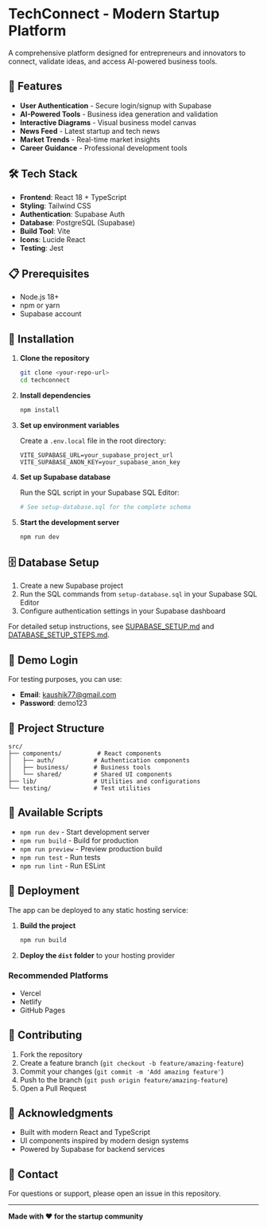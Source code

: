 # TechConnect - Modern Startup Platform

A comprehensive platform designed for entrepreneurs and innovators to connect, validate ideas, and access AI-powered business tools.

## 🚀 Features

- **User Authentication** - Secure login/signup with Supabase
- **AI-Powered Tools** - Business idea generation and validation
- **Interactive Diagrams** - Visual business model canvas
- **News Feed** - Latest startup and tech news
- **Market Trends** - Real-time market insights
- **Career Guidance** - Professional development tools

## 🛠️ Tech Stack

- **Frontend**: React 18 + TypeScript
- **Styling**: Tailwind CSS
- **Authentication**: Supabase Auth
- **Database**: PostgreSQL (Supabase)
- **Build Tool**: Vite
- **Icons**: Lucide React
- **Testing**: Jest

## 📋 Prerequisites

- Node.js 18+ 
- npm or yarn
- Supabase account

## 🔧 Installation

1. **Clone the repository**
   ```bash
   git clone <your-repo-url>
   cd techconnect
   ```

2. **Install dependencies**
   ```bash
   npm install
   ```

3. **Set up environment variables**
   
   Create a `.env.local` file in the root directory:
   ```env
   VITE_SUPABASE_URL=your_supabase_project_url
   VITE_SUPABASE_ANON_KEY=your_supabase_anon_key
   ```

4. **Set up Supabase database**
   
   Run the SQL script in your Supabase SQL Editor:
   ```bash
   # See setup-database.sql for the complete schema
   ```

5. **Start the development server**
   ```bash
   npm run dev
   ```

## 🗄️ Database Setup

1. Create a new Supabase project
2. Run the SQL commands from `setup-database.sql` in your Supabase SQL Editor
3. Configure authentication settings in your Supabase dashboard

For detailed setup instructions, see [SUPABASE_SETUP.md](./SUPABASE_SETUP.md) and [DATABASE_SETUP_STEPS.md](./DATABASE_SETUP_STEPS.md).

## 🎯 Demo Login

For testing purposes, you can use:
- **Email**: kaushik77@gmail.com
- **Password**: demo123

## 📁 Project Structure

```
src/
├── components/          # React components
│   ├── auth/           # Authentication components
│   ├── business/       # Business tools
│   └── shared/         # Shared UI components
├── lib/                # Utilities and configurations
└── testing/            # Test utilities
```

## 🔧 Available Scripts

- `npm run dev` - Start development server
- `npm run build` - Build for production
- `npm run preview` - Preview production build
- `npm run test` - Run tests
- `npm run lint` - Run ESLint

## 🚀 Deployment

The app can be deployed to any static hosting service:

1. **Build the project**
   ```bash
   npm run build
   ```

2. **Deploy the `dist` folder** to your hosting provider

### Recommended Platforms
- Vercel
- Netlify
- GitHub Pages

## 🤝 Contributing

1. Fork the repository
2. Create a feature branch (`git checkout -b feature/amazing-feature`)
3. Commit your changes (`git commit -m 'Add amazing feature'`)
4. Push to the branch (`git push origin feature/amazing-feature`)
5. Open a Pull Request

## 🙏 Acknowledgments

- Built with modern React and TypeScript
- UI components inspired by modern design systems
- Powered by Supabase for backend services

## 📧 Contact

For questions or support, please open an issue in this repository.

---

**Made with ❤️ for the startup community**
